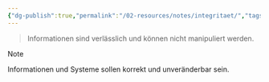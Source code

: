 ```yaml
---
{"dg-publish":true,"permalink":"/02-resources/notes/integritaet/","tags":["it-sicherheit"],"noteIcon":"","updated":"2024-10-05T00:43:12.647+02:00"}
---
```


> Informationen sind verlässlich und können nicht manipuliert werden.

> [!note] 
> Informationen und Systeme sollen korrekt und unveränderbar sein.